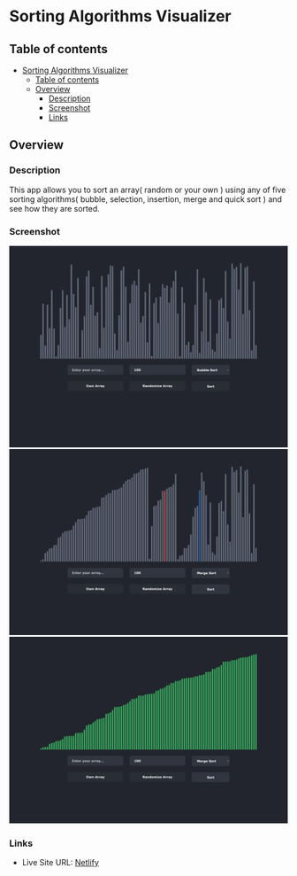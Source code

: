 # Sorting Algorithms Visualizer

## Table of contents

- [Sorting Algorithms Visualizer](#sorting-algorithms-visualizer)
  - [Table of contents](#table-of-contents)
  - [Overview](#overview)
    - [Description](#description)
    - [Screenshot](#screenshot)
    - [Links](#links)

## Overview

### Description

This app allows you to sort an array( random or your own ) using any of five sorting algorithms( bubble, selection, insertion, merge and quick sort ) and see how they are sorted.

### Screenshot

![](./Screenshoots/../Screenshots/Large1.png)
![](./Screenshoots/../Screenshots/Large2.png)
![](./Screenshoots/../Screenshots/Large3.png)

### Links

-   Live Site URL: [Netlify](https://smug-sorting-visualizer.netlify.app)
